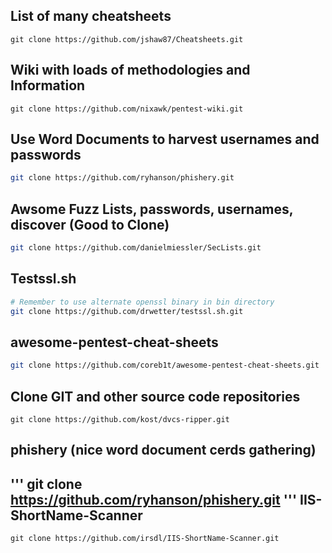 List of many cheatsheets
-----------------------------------
```
git clone https://github.com/jshaw87/Cheatsheets.git
```
Wiki with loads of methodologies and Information
---------------------------------------------------
```
git clone https://github.com/nixawk/pentest-wiki.git
```
Use Word Documents to harvest usernames and passwords
-----------------------------------------------------
```bash
git clone https://github.com/ryhanson/phishery.git
```
Awsome Fuzz Lists, passwords, usernames, discover (Good to Clone)
-----------------------------------------------------
```bash
git clone https://github.com/danielmiessler/SecLists.git
```
Testssl.sh
-----------------------------------------------------
```bash
# Remember to use alternate openssl binary in bin directory 
git clone https://github.com/drwetter/testssl.sh.git
```
awesome-pentest-cheat-sheets
-----------------------------------------------------
```bash
git clone https://github.com/coreb1t/awesome-pentest-cheat-sheets.git
```
Clone GIT and other source code repositories
-----------------------------------------------------
```
git clone https://github.com/kost/dvcs-ripper.git
```
phishery (nice word document cerds gathering)
-----------------------------------------------------
'''
git clone https://github.com/ryhanson/phishery.git
'''
IIS-ShortName-Scanner
-----------------------------------------------------
```
git clone https://github.com/irsdl/IIS-ShortName-Scanner.git
```
